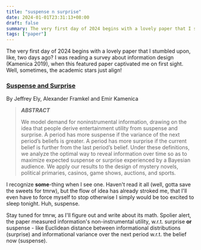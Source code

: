 ```yaml
---
title: "suspense n surprise"
date: 2024-01-01T23:31:13+08:00
draft: false
summary: The very first day of 2024 begins with a lovely paper that I stumbled upon, like, two days ago?
tags: ["paper"]
---
```


The very first day of 2024 begins with a lovely paper that I stumbled upon, like, two days ago? I was reading a survey about information design (Kamenica 2019), when this featured paper captivated me on first sight. Well, sometimes, the academic stars just align!

### [Suspense and Surprise](https://doi.org/10.1086/677350)

By Jeffrey Ely, Alexander Framkel and Emir Kamenica

> ***ABSTRACT***
>
> We model demand for noninstrumental information, drawing on the idea that people derive entertainment utility from suspense and surprise. A period has more suspense if the variance of the next period’s beliefs is greater. A period has more surprise if the current belief is further from the last period’s belief. Under these definitions, we analyze the optimal way to reveal information over time so as to maximize expected suspense or surprise experienced by a Bayesian audience. We apply our results to the design of mystery novels, political primaries, casinos, game shows, auctions, and sports.

I recognize **some**-thing when I see one. Haven't read it all (well, gotta save the sweets for tmrw), but the flow of idea has already stroked me, that I'll even have to force myself to stop otherwise I simply would be too excited to sleep tonight. Huh, suspense.

Stay tuned for tmrw, as I'll figure out and write about its math. Spolier alert, the paper measured information's non-instrumental utility, w.r.t. surprise **or** suspense - like Euclidean distance between informational distributions (surprise) and informational variance over the next period w.r.t. the belief now (suspense).
